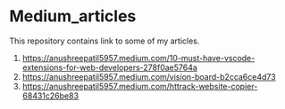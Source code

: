 # Medium_articles
This repository contains link to some of my articles.


1.   https://anushreepatil5957.medium.com/10-must-have-vscode-extensions-for-web-developers-278f0ae5764a
2.   https://anushreepatil5957.medium.com/vision-board-b2cca6ce4d73
3.   https://anushreepatil5957.medium.com/httrack-website-copier-68431c26be83
